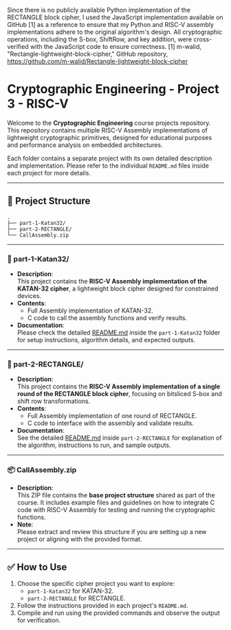 


Since there is no publicly available Python implementation of the RECTANGLE block cipher, I used the JavaScript implementation available on GitHub [1] as a reference to ensure that my Python and RISC-V assembly implementations adhere to the original algorithm's design. All cryptographic operations, including the S-box, ShiftRow, and key addition, were cross-verified with the JavaScript code to ensure correctness.
[1] m-walid, "Rectangle-lightweight-block-cipher," GitHub repository, https://github.com/m-walid/Rectangle-lightweight-block-cipher


# Cryptographic Engineering - Project 3 - RISC-V

Welcome to the **Cryptographic Engineering** course projects repository. This repository contains multiple RISC-V Assembly implementations of lightweight cryptographic primitives, designed for educational purposes and performance analysis on embedded architectures.  

Each folder contains a separate project with its own detailed description and implementation. Please refer to the individual `README.md` files inside each project for more details.

---

## 📂 Project Structure

```
.
├── part-1-Katan32/
├── part-2-RECTANGLE/
└── CallAssembly.zip
```

---

### 📁 part-1-Katan32/

- **Description**:  
  This project contains the **RISC-V Assembly implementation of the KATAN-32 cipher**, a lightweight block cipher designed for constrained devices.
- **Contents**:  
  - Full Assembly implementation of KATAN-32.
  - C code to call the assembly functions and verify results.
- **Documentation**:  
  Please check the detailed [README.md](part-1-Katan32/README.md) inside the `part-1-Katan32` folder for setup instructions, algorithm details, and expected outputs.

---

### 📁 part-2-RECTANGLE/

- **Description**:  
  This project contains the **RISC-V Assembly implementation of a single round of the RECTANGLE block cipher**, focusing on bitsliced S-box and shift row transformations.
- **Contents**:  
  - Full Assembly implementation of one round of RECTANGLE.
  - C code to interface with the assembly and validate results.
- **Documentation**:  
  See the detailed [README.md](part-2-RECTANGLE/README.md) inside `part-2-RECTANGLE` for explanation of the algorithm, instructions to run, and sample outputs.

---

### 📦 CallAssembly.zip

- **Description**:  
  This ZIP file contains the **base project structure** shared as part of the course. It includes example files and guidelines on how to integrate C code with RISC-V Assembly for testing and running the cryptographic functions.
- **Note**:  
  Please extract and review this structure if you are setting up a new project or aligning with the provided format.

---

## ✅ How to Use

1. Choose the specific cipher project you want to explore:
   - `part-1-Katan32` for KATAN-32.
   - `part-2-RECTANGLE` for RECTANGLE.
2. Follow the instructions provided in each project's `README.md`.
3. Compile and run using the provided commands and observe the output for verification.
